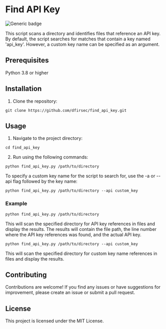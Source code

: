 # Find API Key

![Generic badge](https://img.shields.io/badge/python-3.8-blue.svg)

This script scans a directory and identifies files that reference an API key.  By default, the script searches for matches that contain a key named 'api_key'. However, a custom key name can be specified as an argument.

## Prerequisites

Python 3.8 or higher

## Installation

1. Clone the repository:

```text
git clone https://github.com/dfirsec/find_api_key.git
```

## Usage

1. Navigate to the project directory:

```text
cd find_api_key
```

2. Run using the following commands:

```text
python find_api_key.py /path/to/directory
```

To specify a custom key name for the script to search for, use the -a or --api flag followed by the key name:

```text
python find_api_key.py /path/to/directory --api custom_key
```

### Example

```text
python find_api_key.py /path/to/directory
```

This will scan the specified directory for API key references in files and display the results. The results will contain the file path, the line number where the API key references was found, and the actual API key.

```text
python find_api_key.py /path/to/directory --api custom_key
```

This will scan the specified directory for custom key name references in files and display the results.


## Contributing

Contributions are welcome! If you find any issues or have suggestions for improvement, please create an issue or submit a pull request.

## License

This project is licensed under the MIT License.
